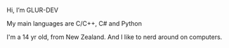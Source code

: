 Hi, I’m GLUR-DEV

My main languages are C/C++, C# and Python

I'm a 14 yr old, from New Zealand. And I like to nerd around on computers.

<!---
GLUR-DEV/GLUR-DEV is a ✨ special ✨ repository because its `README.md` (this file) appears on your GitHub profile.
You can click the Preview link to take a look at your changes.
--->
